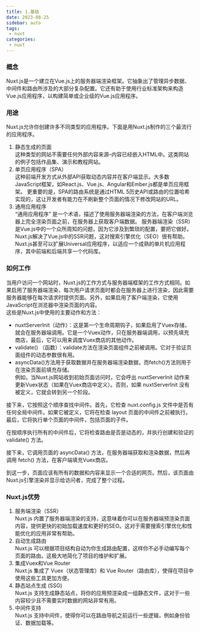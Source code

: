 ```yaml
---
title: 1.基础
date: 2023-08-25
sidebar: auto
tags:
 - nuxt
categories:
 - nuxt
---
```


### 概念
Nuxt.js是一个建立在Vue.js上的服务器端渲染框架。它抽象出了管理异步数据、中间件和路由所涉及的大部分复杂配置。它还有助于使用行业标准架构来构造Vue.js应用程序，以构建简单或企业级的Vue.js应用程序。

### 用途
Nuxt.js允许你创建许多不同类型的应用程序。下面是用Nuxt.js制作的三个最流行的应用程序。<br />
1. 静态生成的页面 <br />
这种类型的网站不需要任何外部内容来源–内容已经嵌入HTML中。这类网站的例子包括作品集、演示和教程网站。
2. 单页应用程序（SPA）<br />
这种前端开发方式从外部API获取动态内容并在客户端显示。大多数JavaScript框架，如React.js、Vue.js、Angular和Ember.js都是单页应用框架。
更重要的是，SPA的路由系统是通过HTML 5历史API或路由的位置哈希实现的，这让开发者有能力在不刷新整个页面的情况下修改网站的URL。
3. 通用应用程序 <br />
“通用应用程序” 是一个术语，描述了使用服务器端渲染的方法，在客户端浏览器上完全渲染页面之前，在服务器上获取客户端数据。
服务器端渲染（SSR）是Vue.js中的一个众所周知的问题，因为它涉及到繁琐的配置，要把它做好。
Nuxt.js解决了Vue.js中的SSR问题，这对搜索引擎优化（SEO）很有帮助。Nuxt.js甚至可以扩展Universal应用程序，以适应一个成熟的单片机应用程序，其中前端和后端共享一个代码库。

### 如何工作
当用户访问一个网站时，Nuxt.js的工作方式与服务器端框架的工作方式相同。如果启用了服务器端渲染，每次用户请求页面时都会在服务器上进行渲染，因此需要服务器能够在每次请求时提供页面。另外，如果启用了客户端渲染，它使用JavaScript在浏览器中渲染页面的内容。<br />
这些是Nuxt.js中使用的主要动作和方法：<br />
- nuxtServerInit（动作）：这是第一个生命周期钩子，如果启用了Vuex存储，就会在服务器端调用。它是一个Vuex动作，只在服务器端调用，以预先填充商店，最后，它可以用来调度Vuex商店的其他动作。
- validate() （函数）：validate方法在渲染页面组件之前被调用。它对于验证页面组件的动态参数很有用。
- asyncData()方法用于获取数据并在服务器端渲染数据，而fetch()方法则用于在渲染页面前填充存储。<br />
例如，当Nuxt.js网站收到初始页面访问时，它会呼出 nuxtServerInit 动作来更新Vuex状态（如果在Vuex商店中定义）。否则，如果 nuxtServerInit 没有被定义，它就会转到另一个阶段。

接下来，它按照这个顺序查找中间件。首先，它检查 nuxt.config.js 文件中是否有任何全局中间件。如果它被定义，它将在检查 layout 页面的中间件之前被执行。最后，它将执行单个页面的中间件，包括页面的子件。

在按顺序执行所有的中间件后，它将检查路由是否是动态的，并执行创建和验证的 validate() 方法。

接下来，它调用页面的 asyncData() 方法，在服务器端获取和渲染数据，然后再调用 fetch() 方法，在客户端填充Vuex商店。

到这一步，页面应该有所有的数据和内容来显示一个合适的网页。然后，该页面由Nuxt.js引擎渲染并显示给访问者，完成了整个过程。
### Nuxt.js优势
1. 服务端渲染（SSR）<br />
Nuxt.js 内置了服务器端渲染的支持，这意味着你可以在服务器端预渲染页面内容，提供更快的初始加载速度和更好的SEO。这对于需要搜索引擎优化和性能优化的应用非常有帮助。
2. 自动生成路由 <br />
Nuxt.js 可以根据项目结构自动为你生成路由配置，这样你不必手动编写每个页面的路由。这极大地简化了项目的维护和扩展。
3. 集成Vuex和Vue Router <br />
Nuxt.js 集成了 Vuex（状态管理库）和 Vue Router（路由库），使得在项目中使用这些工具更加方便。
4. 静态站点生成 (SSG) <br />
Nuxt.js 支持生成静态站点，将你的应用预渲染成一组静态文件，这对于一些内容较少且不需要实时数据的网站非常有用。
5. 中间件支持 <br />
Nuxt.js 支持中间件，使得你可以在路由导航之前运行一些逻辑，例如身份验证、数据加载等。







